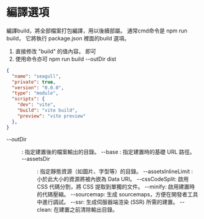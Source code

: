 # 編譯選項

編譯build，將全部檔案打包編譯，用以後續部屬。
通常cmd命令是 npm run build，
它將執行 package.json 裡面的build 選項。

1. 直接修改 "build" 的值內容。 即可 
2. 使用命令亦可 npm run build --outDir dist

```package.json
{
  "name": "seagull",
  "private": true,
  "version": "0.0.0",
  "type": "module",
  "scripts": {
    "dev": "vite",
    "build": "vite build",
    "preview": "vite preview"
  },
}
```

--outDir <dir>: 指定建置後的檔案輸出的目錄。
--base <path>: 指定建置時的基礎 URL 路徑。
--assetsDir <dir>: 指定靜態資源（如圖片、字型等）的目錄。
--assetsInlineLimit <limit>: 小於此大小的資源將被內嵌為 Data URI。
--cssCodeSplit: 啟用 CSS 代碼分割，將 CSS 提取到單獨的文件。
--minify: 啟用建置時的代碼壓縮。
--sourcemap: 生成 sourcemaps，方便在開發者工具中進行調試。
--ssr: 生成伺服器端渲染 (SSR) 所需的建置。
--clean: 在建置之前清除輸出目錄。